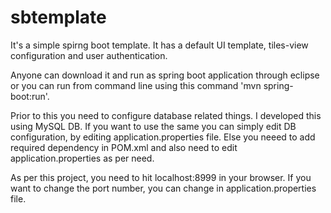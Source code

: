 # sbtemplate
It's a simple spirng boot template. It has a default UI template, tiles-view configuration and user authentication. 

Anyone can download it and run as spring boot application through eclipse or you can run from command line using this command 'mvn spring-boot:run'.

Prior to this you need to configure database related things. I developed this using MySQL DB. If you want to use the same you can simply edit DB configuration, by editing application.properties file. Else you neeed to add required dependency in POM.xml and also need to edit application.properties as per need. 

As per this project, you need to hit localhost:8999 in your browser. If you want to change the port number, you can change in application.properties file.

